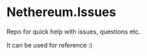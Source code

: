 # Nethereum.Issues

Repo for quick help with issues, questions etc.

It can be used for reference :)
